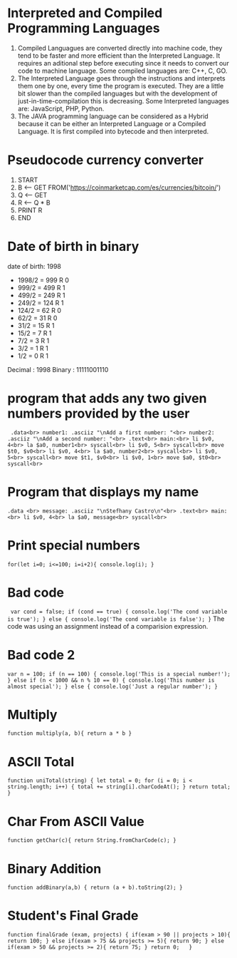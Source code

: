 # Interpreted and Compiled Programming Languages
1. Compiled Languagues are converted directly into machine code, they tend to be faster and more efficient than the Interpreted Language. It requires an aditional step before executing since it needs to convert our code to machine language. Some compiled languages are: C++, C, GO. 
2. The Interpreted Language goes through the instructions and interprets them one by one, every time the program is executed. They are a little bit slower than the compiled languages but with the development of just-in-time-compilation this is decreasing. Some Interpreted languages are: JavaScript, PHP, Python.
3. The JAVA programming language can be considered as a Hybrid because it can be either an Interpreted Language or a Compiled Language. It is first compiled into bytecode and then interpreted.
# Pseudocode currency converter
1. START
2. B <-- GET FROM('https://coinmarketcap.com/es/currencies/bitcoin/')
3. Q <-- GET
4. R <-- Q * B
5. PRINT R
6. END
# Date of birth in binary
date of birth: 1998
* 1998/2 = 999 R 0
* 999/2 = 499 R 1
* 499/2 = 249 R 1
* 249/2 = 124 R 1
* 124/2 = 62 R 0
* 62/2 = 31 R 0
* 31/2 = 15 R 1
* 15/2 = 7 R 1
* 7/2 = 3 R 1
* 3/2 = 1 R 1
* 1/2 = 0 R 1

Decimal : 1998   Binary : 11111001110
# program that adds any two given numbers provided by the user
``
.data<br>
	      number1: .asciiz "\nAdd a first number: "<br>
	      number2: .asciiz "\nAdd a second number: "<br>
  .text<br>
	      main:<br>
              li $v0, 4<br>
              la $a0, number1<br>
              syscall<br>
              li $v0, 5<br>
              syscall<br>
              move $t0, $v0<br>
              li $v0, 4<br>
              la $a0, number2<br>
              syscall<br>
              li $v0, 5<br>
              syscall<br>
              move $t1, $v0<br>
              li $v0, 1<br>
              move $a0, $t0<br>
              syscall<br>``
# Program that displays my name
``
.data
<br>
         message: .asciiz "\nStefhany Castro\n"<br>
  .text<br>
        main:<br>
              li $v0, 4<br>
              la $a0, message<br>
              syscall<br>
	      ``
# Print special numbers
``
for(let i=0; i<=100; i=i+2){
console.log(i);
}
``
# Bad code
``
var cond = false;
if (cond == true) {
  console.log('The cond variable is true');
} else {
  console.log('The cond variable is false');
}``
The code was using an assignment instead of a comparision expression.
# Bad code 2
``var n = 100;
if (n == 100) {
  console.log('This is a special number!');
} else if (n < 1000 && n % 10 == 0) {
  console.log('This number is almost special');
} else {
  console.log('Just a regular number');
}``
# Multiply
``function multiply(a, b){
  return a * b
}``
# ASCII Total
``function uniTotal(string) {
  let total = 0;
  for (i = 0; i < string.length; i++) {
    total += string[i].charCodeAt();
  }
  return total;
}``
# Char From ASCII Value
``function getChar(c){
  return String.fromCharCode(c);
}``
# Binary Addition
``function addBinary(a,b) {
  return (a + b).toString(2);
}``
# Student's Final Grade
``function finalGrade (exam, projects) {
  if(exam > 90 || projects > 10){
    return 100;
  } else if(exam > 75 && projects >= 5){
    return 90;
  } else if(exam > 50 && projects >= 2){
    return 75;
  }
    return 0;  
}``
